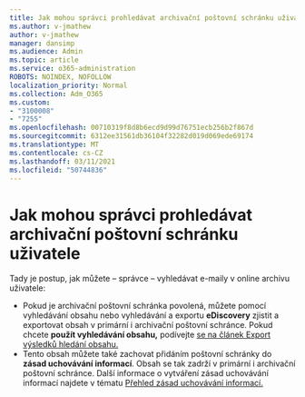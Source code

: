 ```yaml
---
title: Jak mohou správci prohledávat archivační poštovní schránku uživatele
ms.author: v-jmathew
author: v-jmathew
manager: dansimp
ms.audience: Admin
ms.topic: article
ms.service: o365-administration
ROBOTS: NOINDEX, NOFOLLOW
localization_priority: Normal
ms.collection: Adm_O365
ms.custom:
- "3100008"
- "7255"
ms.openlocfilehash: 00710319f8d8b6ecd9d99d76751ecb256b2f867d
ms.sourcegitcommit: 6312ee31561db36104f32282d019d069ede69174
ms.translationtype: MT
ms.contentlocale: cs-CZ
ms.lasthandoff: 03/11/2021
ms.locfileid: "50744836"
---
```

# <a name="how-admins-can-search-a-users-archive-mailbox"></a>Jak mohou správci prohledávat archivační poštovní schránku uživatele

Tady je postup, jak můžete – správce – vyhledávat e-maily v online archivu uživatele:

* Pokud je archivační poštovní schránka povolená, můžete pomocí vyhledávání obsahu nebo vyhledávání a exportu **eDiscovery** zjistit a exportovat obsah v primární i archivační poštovní schránce.  Pokud chcete **použít vyhledávání obsahu,** podívejte [se na článek Export výsledků hledání obsahu.](https://docs.microsoft.com/office365/securitycompliance/export-search-results)
* Tento obsah můžete také zachovat přidáním poštovní schránky do **zásad uchovávání informací**. Obsah se tak zadrží v primární i archivační poštovní schránce. Další informace o vytváření zásad uchovávání informací najdete v tématu [Přehled zásad uchovávání informací.](https://docs.microsoft.com/office365/securitycompliance/retention-policies)
